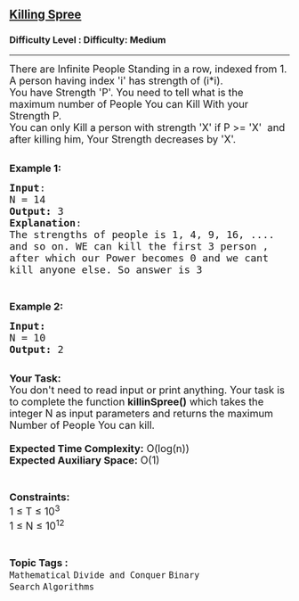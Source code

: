 <h2><a href="https://www.geeksforgeeks.org/problems/killing-spree3020/1">Killing Spree</a></h2><h3>Difficulty Level : Difficulty: Medium</h3><hr><div class="problems_problem_content__Xm_eO"><p><span style="font-size:18px">There are Infinite People Standing in a row, indexed from 1.<br>
A person having index 'i' has&nbsp;strength of (i*i).<br>
You have Strength 'P'. You need to tell what is the maximum number of People You can Kill With your Strength P.<br>
You can only Kill a person with strength 'X' if P &gt;= 'X' &nbsp;and after killing him, Your Strength decreases by 'X'.&nbsp;</span><br>
&nbsp;</p>

<p><span style="font-size:18px"><strong>Example 1:</strong></span></p>

<pre><span style="font-size:18px"><strong>Input</strong>:
N = 14
<strong>Output:</strong>&nbsp;3
<strong>Explanation</strong>:</span>
<span style="font-size:18px">The strengths of people is 1, 4, 9, 16, .... 
and so on. WE can kill the first 3 person , 
after which our Power becomes 0 and we cant 
kill anyone else. So answer is 3</span><span style="font-size:18px">
</span></pre>

<p>&nbsp;</p>

<p><span style="font-size:18px"><strong>Example 2:</strong></span></p>

<pre><span style="font-size:18px"><strong>Input:</strong>
N = 10
<strong>Output: </strong>2
</span></pre>

<p><br>
<span style="font-size:18px"><strong>Your Task:&nbsp;&nbsp;</strong><br>
You don't need to read input or print anything. Your task is to complete the function&nbsp;<strong>killinSpree()</strong>&nbsp;which takes the integer N as input parameters and returns the maximum Number of People You can kill.<br>
<br>
<strong>Expected Time Complexity:</strong> O(log(n))<br>
<strong>Expected Auxiliary Space:</strong> O(1)</span></p>

<p>&nbsp;</p>

<p><span style="font-size:18px"><strong>Constraints:</strong><br>
1 ≤ T ≤ 10<sup>3</sup><br>
1 ≤ N ≤ 10<sup>12</sup></span></p>
</div><br><p><span style=font-size:18px><strong>Topic Tags : </strong><br><code>Mathematical</code>&nbsp;<code>Divide and Conquer</code>&nbsp;<code>Binary Search</code>&nbsp;<code>Algorithms</code>&nbsp;